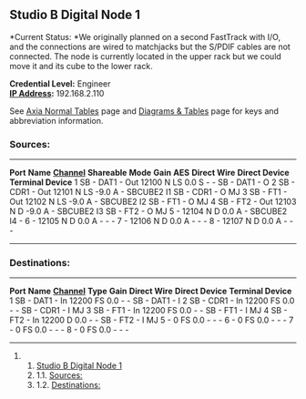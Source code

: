 Studio B Digital Node 1 
-----------------------

*Current Status: *We originally planned on a second FastTrack with I/O,
and the connections are wired to matchjacks but the S/PDIF cables are
not connected. The node is currently located in the upper rack but we
could move it and its cube to the lower rack.

**Credential Level:** Engineer\
 **[IP
Address](https://wiki.wmfo.org/index.php?title=Operations/Diagrams_%26_Tables/IP_Address_Space "IP Address Space"):**
192.168.2.110

See [Axia Normal
Tables](/Operations/Diagrams_%26_Tables/Axia_Normal_Tables "Operations/Diagrams_%26_Tables/Axia_Normal_Tables") page
and [Diagrams &
Tables](https://wiki.wmfo.org/index.php?title=Operations/Diagrams_%26_Tables "Diagrams & Tables")
page for keys and abbreviation information.

### Sources: 

  ---------- ----------------- ------------------------------------------------------------------------------------------------------------------------- --------------- ---------- ---------- --------- ----------------- ------------------- ---------------------
  **Port**   **Name**          [**Channel**](https://wiki.wmfo.org/index.php?title=Operations/Diagrams_%26_Tables/LW_Address_Space "LW Address Space")   **Shareable**   **Mode**   **Gain**   **AES**   **Direct Wire**   **Direct Device**   **Terminal Device**
  1          SB - DAT1 - Out   12100                                                                                                                     N               LS         0.0        S         -                 -                   SB - DAT1 - O
  2          SB - CDR1 - Out   12101                                                                                                                     N               LS         -9.0       A         -                 SBCUBE2 I1          SB - CDR1 - O MJ
  3          SB - FT1 - Out    12102                                                                                                                     N               LS         -9.0       A         -                 SBCUBE2 I2          SB - FT1 - O MJ
  4          SB - FT2 - Out    12103                                                                                                                     N               D          -9.0       A         -                 SBCUBE2 I3          SB - FT2 - O MJ
  5          -                 12104                                                                                                                     N               D          0.0        A         -                 SBCUBE2 I4          -
  6          -                 12105                                                                                                                     N               D          0.0        A         -                 -                   -
  7          -                 12106                                                                                                                     N               D          0.0        A         -                 -                   -
  8          -                 12107                                                                                                                     N               D          0.0        A         -                 -                   -
  ---------- ----------------- ------------------------------------------------------------------------------------------------------------------------- --------------- ---------- ---------- --------- ----------------- ------------------- ---------------------

### Destinations: 

  ---------- ---------------- ------------------------------------------------------------------------------------------------------------------------- ---------- ---------- ----------------- ------------------- ---------------------
  **Port**   **Name**         [**Channel**](https://wiki.wmfo.org/index.php?title=Operations/Diagrams_%26_Tables/LW_Address_Space "LW Address Space")   **Type**   **Gain**   **Direct Wire**   **Direct Device**   **Terminal Device**
  1          SB - DAT1 - In   12200                                                                                                                     FS         0.0        -                 -                   SB - DAT1 - I
  2          SB - CDR1 - In   12200                                                                                                                     FS         0.0        -                 -                   SB - CDR1 - I MJ
  3          SB - FT1 - In    12200                                                                                                                     FS         0.0        -                 -                   SB - FT1 - I MJ
  4          SB - FT2 - In    12200                                                                                                                     D          0.0        -                 -                   SB - FT2 - I MJ
  5          -                0                                                                                                                         FS         0.0        -                 -                   -
  6          -                0                                                                                                                         FS         0.0        -                 -                   -
  7          -                0                                                                                                                         FS         0.0        -                 -                   -
  8          -                0                                                                                                                         FS         0.0        -                 -                   -
  ---------- ---------------- ------------------------------------------------------------------------------------------------------------------------- ---------- ---------- ----------------- ------------------- ---------------------

1.  1. [Studio B Digital Node 1](#Studio_B_Digital_Node_1)
    1.  1.1. [Sources:](#Sources:)
    2.  1.2. [Destinations:](#Destinations:)


